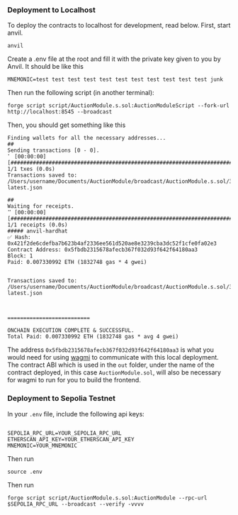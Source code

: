 ### Deployment to Localhost

To deploy the contracts to localhost for development, read below.
First, start anvil.

```shell
anvil
```

Create a .env file at the root and fill it with the private key given to you by Anvil. It should be like this

```shell
MNEMONIC=test test test test test test test test test test test junk
```

Then run the following script (in another terminal):

```shell
forge script script/AuctionModule.s.sol:AuctionModuleScript --fork-url http://localhost:8545 --broadcast
```

Then, you should get something like this

```shell
Finding wallets for all the necessary addresses...
##
Sending transactions [0 - 0].
⠁ [00:00:00] [################################################################################################################################################################################] 1/1 txes (0.0s)
Transactions saved to: /Users/username/Documents/AuctionModule/broadcast/AuctionModule.s.sol/31337/run-latest.json

##
Waiting for receipts.
⠉ [00:00:00] [############################################################################################################################################################################] 1/1 receipts (0.0s)
##### anvil-hardhat
✅ Hash: 0x421f2de6cdefba7b623b4af2336ee561d520ae8e3239cba3dc52f1cfe0fa02e3
Contract Address: 0x5fbdb2315678afecb367f032d93f642f64180aa3
Block: 1
Paid: 0.007330992 ETH (1832748 gas * 4 gwei)


Transactions saved to: /Users/username/Documents/AuctionModule/broadcast/AuctionModule.s.sol/31337/run-latest.json



==========================

ONCHAIN EXECUTION COMPLETE & SUCCESSFUL.
Total Paid: 0.007330992 ETH (1832748 gas * avg 4 gwei)
```

The address `0x5fbdb2315678afecb367f032d93f642f64180aa3` is what you would need for using [wagmi](https://wagmi.sh/) to communicate with this local deployment. The contract ABI which is used in the `out` folder, under the name of the contract deployed, in this case `AuctionModule.sol`, will also be necessary for wagmi to run for you to build the frontend.

### Deployment to Sepolia Testnet

In your `.env` file, include the following api keys:

```

SEPOLIA_RPC_URL=YOUR_SEPOLIA_RPC_URL
ETHERSCAN_API_KEY=YOUR_ETHERSCAN_API_KEY
MNEMONIC=YOUR_MNEMONIC

```

Then run

```shell
source .env
```

Then run

```shell
forge script script/AuctionModule.s.sol:AuctionModule --rpc-url $SEPOLIA_RPC_URL --broadcast --verify -vvvv
```
